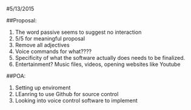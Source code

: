 #5/13/2015

##Proposal:
 1. The  word passive seems to suggest no interaction
 2. 5/5 for meaningful proposal
 3. Remove all adjectives
 4. Voice commands for what????
 5. Specificity of what the software actually does needs to be finalized.
 6. Entertainment? Music files, videos, opening websites like Youtube
 
 ##POA:
 
 1. Setting up enviroment
 2. LEanring to use Github for source control
 3. Looking into voice control software to implement
 
 
